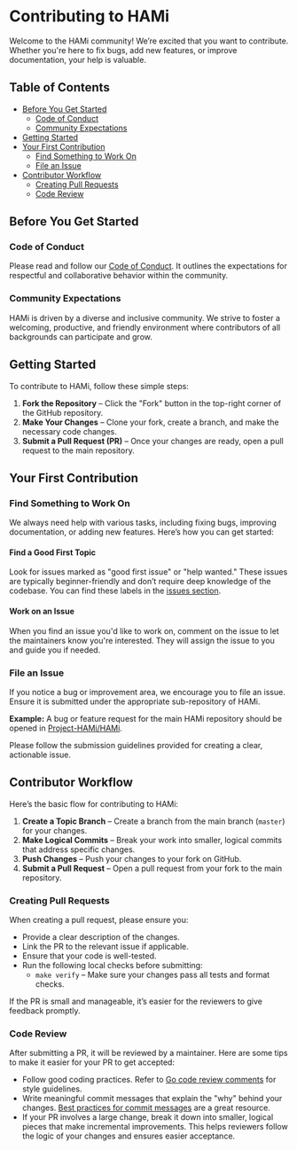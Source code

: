 # Contributing to HAMi

Welcome to the HAMi community! We’re excited that you want to contribute. Whether you're here to fix bugs, add new features, or improve documentation, your help is valuable.

## Table of Contents
- [Before You Get Started](#before-you-get-started)
  - [Code of Conduct](#code-of-conduct)
  - [Community Expectations](#community-expectations)
- [Getting Started](#getting-started)
- [Your First Contribution](#your-first-contribution)
  - [Find Something to Work On](#find-something-to-work-on)
  - [File an Issue](#file-an-issue)
- [Contributor Workflow](#contributor-workflow)
  - [Creating Pull Requests](#creating-pull-requests)
  - [Code Review](#code-review)

## Before You Get Started

### Code of Conduct
Please read and follow our [Code of Conduct](CODE-OF-CONDUCT.md). It outlines the expectations for respectful and collaborative behavior within the community.

### Community Expectations
HAMi is driven by a diverse and inclusive community. We strive to foster a welcoming, productive, and friendly environment where contributors of all backgrounds can participate and grow.

## Getting Started

To contribute to HAMi, follow these simple steps:
1. **Fork the Repository** – Click the "Fork" button in the top-right corner of the GitHub repository.
2. **Make Your Changes** – Clone your fork, create a branch, and make the necessary code changes.
3. **Submit a Pull Request (PR)** – Once your changes are ready, open a pull request to the main repository.

## Your First Contribution

### Find Something to Work On
We always need help with various tasks, including fixing bugs, improving documentation, or adding new features. Here’s how you can get started:

#### Find a Good First Topic
Look for issues marked as "good first issue" or "help wanted." These issues are typically beginner-friendly and don’t require deep knowledge of the codebase. You can find these labels in the [issues section](https://github.com/Project-HAMi/HAMi/issues).

#### Work on an Issue
When you find an issue you'd like to work on, comment on the issue to let the maintainers know you're interested. They will assign the issue to you and guide you if needed.

### File an Issue
If you notice a bug or improvement area, we encourage you to file an issue. Ensure it is submitted under the appropriate sub-repository of HAMi. 

**Example:** A bug or feature request for the main HAMi repository should be opened in [Project-HAMi/HAMi](https://github.com/Project-HAMi/HAMi/issues).

Please follow the submission guidelines provided for creating a clear, actionable issue.

## Contributor Workflow

Here’s the basic flow for contributing to HAMi:

1. **Create a Topic Branch** – Create a branch from the main branch (`master`) for your changes.
2. **Make Logical Commits** – Break your work into smaller, logical commits that address specific changes.
3. **Push Changes** – Push your changes to your fork on GitHub.
4. **Submit a Pull Request** – Open a pull request from your fork to the main repository.

### Creating Pull Requests
When creating a pull request, please ensure you:

- Provide a clear description of the changes.
- Link the PR to the relevant issue if applicable.
- Ensure that your code is well-tested.
- Run the following local checks before submitting:
  - `make verify` – Make sure your changes pass all tests and format checks.

If the PR is small and manageable, it’s easier for the reviewers to give feedback promptly.

### Code Review
After submitting a PR, it will be reviewed by a maintainer. Here are some tips to make it easier for your PR to get accepted:

- Follow good coding practices. Refer to [Go code review comments](https://github.com/golang/go/wiki/CodeReviewComments) for style guidelines.
- Write meaningful commit messages that explain the "why" behind your changes. [Best practices for commit messages](https://chris.beams.io/posts/git-commit/) are a great resource.
- If your PR involves a large change, break it down into smaller, logical pieces that make incremental improvements. This helps reviewers follow the logic of your changes and ensures easier acceptance.
